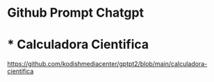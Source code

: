 # Github Prompt Chatgpt

# 

# * Calculadora Cientifica
https://github.com/kodishmediacenter/gptpt2/blob/main/calculadora-cientifica
